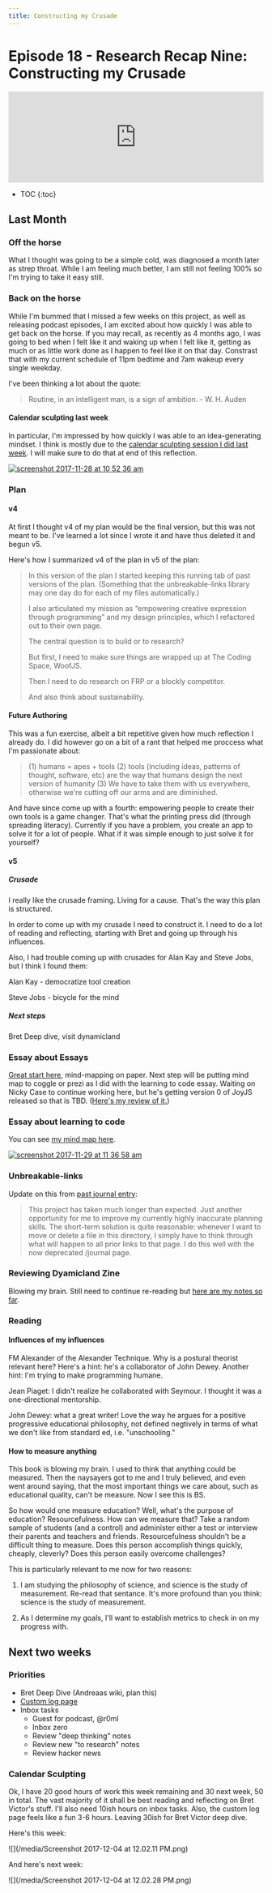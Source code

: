 ```yaml
---
title: Constructing my Crusade
---
```


<h1>Episode 18 - Research Recap Nine: Constructing my Crusade</h1>

<iframe src="https://omny.fm/shows/future-of-coding/research-recap-nine-constructing-my-crusade/embed?style=artwork" width="100%" height="180" frameborder="0"></iframe>
    
* TOC
{:toc}

## Last Month

### Off the horse

What I thought was going to be a simple cold, was diagnosed a month later as strep throat. While I am feeling much better, I am still not feeling 100% so I'm trying to take it easy still.

### Back on the horse

While I'm bummed that I missed a few weeks on this project, as well as releasing podcast episodes, I am excited about how quickly I was able to get back on the horse. If you may recall, as recently as 4 months ago, I was going to bed when I felt like it and waking up when I felt like it, getting as much or as little work done as I happen to feel like it on that day. Constrast that with my current schedule of 11pm bedtime and 7am wakeup every single weekday.

I've been thinking a lot about the quote:

> Routine, in an intelligent man, is a sign of ambition. - W. H. Auden

####  Calendar sculpting last week

In particular, I'm impressed by how quickly I was able to an idea-generating mindset. I think is mostly due to the [calendar sculpting session I did last week](https://github.com/stevekrouse/futureofcoding.org/commit/fcb70a6ebb26033a3dcb308929ca277145f286b8). I will make sure to do that at end of this reflection.

[![screenshot 2017-11-28 at 10 52 36 am](https://user-images.githubusercontent.com/2288939/33329341-51f477f0-d42a-11e7-9091-4d6d3a72a3ff.png)](https://user-images.githubusercontent.com/2288939/33329341-51f477f0-d42a-11e7-9091-4d6d3a72a3ff.png)

### Plan

#### v4

At first I thought v4 of my plan would be the final version, but this was not meant to be. I've learned a lot since I wrote it and have thus deleted it and begun v5.

Here's how I summarized v4 of the plan in v5 of the plan:

> In this version of the plan I started keeping this running tab of past versions of the plan. (Something that the unbreakable-links library may one day do for each of my files automatically.)
> 
> I also articulated my mission as “empowering creative expression through programming” and my design principles, which I refactored out to their own page.
> 
> The central question is to build or to research?
> 
> But first, I need to make sure things are wrapped up at The Coding Space, WoofJS.
> 
> Then I need to do research on FRP or a blockly competitor.
> 
> And also think about sustainability.

#### Future Authoring

This was a fun exercise, albeit a bit repetitive given how much reflection I already do. I did however go on a bit of a rant that helped me proccess what I'm passionate about:

> (1) humans = apes + tools (2) tools (including ideas, patterns of thought, software, etc) are the way that humans design the next version of humanity (3) We have to take them with us everywhere, otherwise we're cutting off our arms and are diminished.

And have since come up with a fourth: empowering people to create their own tools is a game changer. That's what the printing press did (through spreading literacy). Currently if you have a problem, you create an app to solve it for a lot of people. What if it was simple enough to just solve it for yourself?

#### v5

##### Crusade

I really like the crusade framing. Living for a cause. That's the way this plan is structured.

In order to come up with my crusade I need to construct it. I need to do a lot of reading and reflecting, starting with Bret and going up through his influences.

Also, I had trouble coming up with crusades for Alan Kay and Steve Jobs, but I think I found them:

Alan Kay - democratize tool creation

Steve Jobs - bicycle for the mind

##### Next steps

Bret Deep dive, visit dynamicland

### Essay about Essays

[Great start here](https://github.com/stevekrouse/futureofcoding.org/issues/63#issue-277535475), mind-mapping on paper. Next step will be putting mind map to coggle or prezi as I did with the learning to code essay. Waiting on Nicky Case to continue working here, but he's getting version 0 of JoyJS released so that is TBD. ([Here's my review of it.](http://futureofcoding.org/joy-js-review))

### Essay about learning to code

You can see [my mind map here](https://coggle.it/diagram/Wh6pe8X_9wABwTVA).

[![screenshot 2017-11-29 at 11 36 58 am](https://user-images.githubusercontent.com/2288939/33386902-082b31ba-d4fa-11e7-8aec-730f05df0e0f.png)](https://user-images.githubusercontent.com/2288939/33386902-082b31ba-d4fa-11e7-8aec-730f05df0e0f.png)

### Unbreakable-links

Update on this from [past journal entry](https://github.com/stevekrouse/futureofcoding.org/commit/fcb70a6ebb26033a3dcb308929ca277145f286b8):

> This project has taken much longer than expected. Just another opportunity for me to improve my currently highly inaccurate planning skills. The short-term solution is quite reasonable: whenever I want to move or delete a file in this directory, I simply have to think through what will happen to all prior links to that page. I do this well with the now deprecated /journal page.

### Reviewing Dyamicland Zine

Blowing my brain. Still need to continue re-reading but [here are my notes so far](http://futureofcoding.org/notes/dynamicland-zine.md).

### Reading

#### Influences of my influences

FM Alexander of the Alexander Technique. Why is a postural theorist relevant here? Here's a hint: he's a collaborator of John Dewey. Another hint: I'm trying to make programming humane.

Jean Piaget: I didn't realize he collaborated with Seymour. I thought it was a one-directional mentorship.

John Dewey: what a great writer! Love the way he argues for a positive progressive educational philosophy, not defined negtively in terms of what we don't like from standard ed, i.e. "unschooling."

#### How to measure anything

This book is blowing my brain. I used to think that anything could be measured. Then the naysayers got to me and I truly believed, and even went around saying, that the most important things we care about, such as educational quality, can't be measure. Now I see this is BS.

So how would one measure education? Well, what's the purpose of education? Resourcefulness. How can we measure that? Take a random sample of students (and a control) and administer either a test or interview their parents and teachers and friends. Resourcefulness shouldn't be a difficult thing to measure. Does this person accomplish things quickly, cheaply, cleverly? Does this person easily overcome challenges?

This is particularly relevant to me now for two reasons:

1.  I am studying the philosophy of science, and science is the study of measurement. Re-read that sentance. It's more profound than you think: science is the study of measurement.
    
2.  As I determine my goals, I'll want to establish metrics to check in on my progress with.
    

## Next two weeks

### Priorities

*   Bret Deep Dive (Andreaas wiki, plan this)
*   [Custom log page](https://github.com/stevekrouse/futureofcoding.org/issues/65)
*   Inbox tasks
    *   Guest for podcast, @r0ml
    *   Inbox zero
    *   Review "deep thinking" notes
    *   Review new "to research" notes
    *   Review hacker news

### Calendar Sculpting

Ok, I have 20 good hours of work this week remaining and 30 next week, 50 in total. The vast majority of it shall be best reading and reflecting on Bret Victor's stuff. I'll also need 10ish hours on inbox tasks. Also, the custom log page feels like a fun 3-6 hours. Leaving 30ish for Bret Victor deep dive.

Here's this week:

![](/media/Screenshot 2017-12-04 at 12.02.11 PM.png)

And here's next week:

![](/media/Screenshot 2017-12-04 at 12.02.28 PM.png)